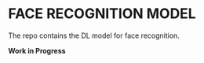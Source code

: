 # FACE RECOGNITION MODEL

The repo contains the DL model for face recognition.


**Work in Progress**
